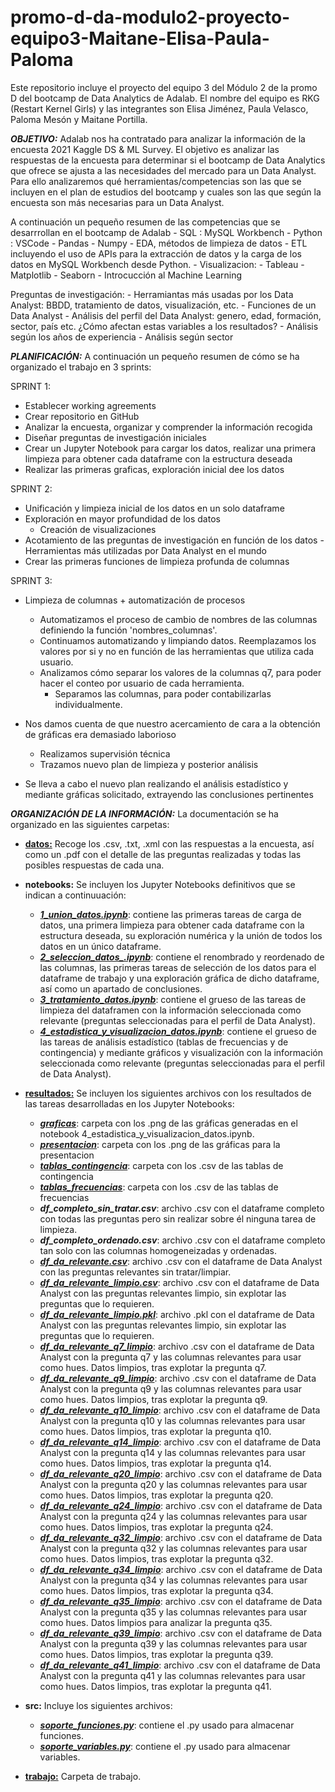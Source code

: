 # promo-d-da-modulo2-proyecto-equipo3-Maitane-Elisa-Paula-Paloma
Este repositorio incluye el proyecto del equipo 3 del Módulo 2 de la promo D del bootcamp de Data Analytics de Adalab. El nombre del equipo es RKG (Restart Kernel Girls) y las integrantes son Elisa Jiménez, Paula Velasco, Paloma Mesón y Maitane Portilla.

***OBJETIVO:***
Adalab nos ha contratado para analizar la información de la encuesta 2021 Kaggle DS & ML Survey. El objetivo es analizar las respuestas de la encuesta para determinar si el bootcamp de Data Analytics que ofrece se ajusta a las necesidades del mercado para un Data Analyst. Para ello analizaremos qué herramientas/competencias son las que se incluyen en el plan de estudios del bootcamp y cuales son las que según la encuesta son más necesarias para un Data Analyst.

A continuación un pequeño resumen de las competencias que se desarrrollan en el bootcamp de Adalab
    - SQL : MySQL Workbench
    - Python : VSCode
        - Pandas
        - Numpy
    - EDA, métodos de limpieza de datos
    - ETL incluyendo el uso de APIs para la extracción de datos y la carga de los datos en MySQL Workbench desde Python.
    - Visualizacion:
        - Tableau
        - Matplotlib
        - Seaborn
    - Introcucción al Machine Learning

Preguntas de investigación:
    - Herramiantas más usadas por los Data Analyst: BBDD, tratamiento de datos, visualización, etc.
    - Funciones de un Data Analyst
    - Análisis del perfil del Data Analyst: genero, edad, formación, sector, país etc. ¿Cómo afectan estas variables a los resultados?
    - Análisis según los años de experiencia
    - Análisis según sector

***PLANIFICACIÓN:***
A continuación un pequeño resumen de cómo se ha organizado el trabajo en 3 sprints:

SPRINT 1:
- Establecer working agreements
- Crear repositorio en GitHub
- Analizar la encuesta, organizar y comprender la información recogida
- Diseñar preguntas de investigación iniciales
- Crear un Jupyter Notebook para cargar los datos, realizar una primera limpieza para obtener cada dataframe con la estructura deseada
- Realizar las primeras graficas, exploración inicial dee los datos

SPRINT 2:
- Unificación y limpieza inicial de los datos en un solo dataframe
- Exploración en mayor profundidad de los datos
    - Creación de visualizaciones
- Acotamiento de las preguntas de investigación en función de los datos
    -Herramientas más utilizadas por Data Analyst en el mundo
- Crear las primeras funciones de limpieza profunda de columnas

SPRINT 3:
- Limpieza de columnas + automatización de procesos
    - Automatizamos el proceso de cambio de nombres de las columnas definiendo la función 'nombres_columnas'.
    - Continuamos automatizando y limpiando datos. Reemplazamos los valores por si y no en función de las herramientas que utiliza cada usuario.
    - Analizamos cómo separar los valores de la columnas q7, para poder hacer el conteo por usuario de cada herramienta.
        - Separamos las columnas, para poder contabilizarlas individualmente.

- Nos damos cuenta de que nuestro acercamiento de cara a la obtención de gráficas era demasiado laborioso
    - Realizamos supervisión técnica
    - Trazamos nuevo plan de limpieza y posterior análisis

- Se lleva a cabo el nuevo plan realizando el análisis estadístico y mediante gráficas solicitado, extrayendo las conclusiones pertinentes

***ORGANIZACIÓN DE LA INFORMACIÓN:***
La documentación se ha organizado en las siguientes carpetas:
- [**datos:**](https://github.com/Adalab/promo-d-da-modulo2-proyecto-equipo3-Maitane-Elisa-Paula-Paloma/tree/main/datos) Recoge los .csv, .txt, .xml con las respuestas a la encuesta, así como un .pdf con el detalle de las preguntas realizadas y todas las posibles respuestas de cada una.
- **notebooks:** Se incluyen los Jupyter Notebooks definitivos que se indican a continuuación:
    * [***1_union_datos.ipynb***](https://github.com/Adalab/promo-d-da-modulo2-proyecto-equipo3-Maitane-Elisa-Paula-Paloma/blob/main/notebooks/1_union_datos.ipynb): contiene las primeras tareas de carga de datos, una primera limpieza para obtener cada dataframe con la estructura deseada, su exploración numérica y la unión de todos los datos en un único dataframe.
    * [***2_seleccion_datos_.ipynb***](https://github.com/Adalab/promo-d-da-modulo2-proyecto-equipo3-Maitane-Elisa-Paula-Paloma/blob/main/notebooks/2_seleccion_datos.ipynb): contiene el renombrado y reordenado de las columnas, las primeras tareas de selección de los datos para el dataframe de trabajo y una exploración gráfica de dicho dataframe, así como un apartado de conclusiones.
    * [***3_tratamiento_datos.ipynb***](https://github.com/Adalab/promo-d-da-modulo2-proyecto-equipo3-Maitane-Elisa-Paula-Paloma/blob/main/notebooks/3_tratamiento_datos.ipynb): contiene el grueso de las tareas de limpieza del dataframen con la información seleccionada como relevante (preguntas seleccionadas para el perfil de Data Analyst).
    * [***4_estadistica_y_visualizacion_datos.ipynb***](https://github.com/Adalab/promo-d-da-modulo2-proyecto-equipo3-Maitane-Elisa-Paula-Paloma/blob/main/notebooks/4_estadistica_y_visualizacion_datos.ipynb): contiene el grueso de las tareas de análisis estadístico (tablas de frecuencias y de contingencia) y mediante gráficos y visualización con la información seleccionada como relevante (preguntas seleccionadas para el perfil de Data Analyst).
- [**resultados:**](https://github.com/Adalab/promo-d-da-modulo2-proyecto-equipo3-Maitane-Elisa-Paula-Paloma/tree/main/resultados) Se incluyen los siguientes archivos con los resultados de las tareas desarrolladas en los Jupyter Notebooks:
     * [***graficas***](https://github.com/Adalab/promo-d-da-modulo2-proyecto-equipo3-Maitane-Elisa-Paula-Paloma/blob/main/resultados/presentacion): carpeta con los .png de las gráficas generadas en el notebook 4_estadistica_y_visualizacion_datos.ipynb.
     * [***presentacion***](https://github.com/Adalab/promo-d-da-modulo2-proyecto-equipo3-Maitane-Elisa-Paula-Paloma/blob/main/resultados/presentacion): carpeta con los .png de las gráficas para la presentacion
    * [***tablas_contingencia***](https://github.com/Adalab/promo-d-da-modulo2-proyecto-equipo3-Maitane-Elisa-Paula-Paloma/blob/main/resultados/tablas_contingencia): carpeta con los .csv de las tablas de contingencia
    * [***tablas_frecuencias***](https://github.com/Adalab/promo-d-da-modulo2-proyecto-equipo3-Maitane-Elisa-Paula-Paloma/blob/main/resultados/tablas_frecuencias): carpeta con los .csv de las tablas de frecuencias
    * ***df_completo_sin_tratar.csv***: archivo .csv con el dataframe completo con todas las preguntas pero sin realizar sobre él ninguna tarea de limpieza.
    * ***df_completo_ordenado.csv***: archivo .csv con el dataframe completo tan solo con las columnas homogeneizadas y ordenadas.
    * [***df_da_relevante.csv***](https://github.com/Adalab/promo-d-da-modulo2-proyecto-equipo3-Maitane-Elisa-Paula-Paloma/blob/main/resultados/df_da_relevante.csv): archivo .csv con el dataframe de Data Analyst con las preguntas relevantes sin tratar/limpiar.
    * [***df_da_relevante_limpio.csv***](https://github.com/Adalab/promo-d-da-modulo2-proyecto-equipo3-Maitane-Elisa-Paula-Paloma/blob/main/resultados/df_da_relevante_limpio.csv): archivo .csv con el dataframe de Data Analyst con las preguntas relevantes limpio, sin explotar las preguntas que lo requieren.
    * [***df_da_relevante_limpio.pkl***](https://github.com/Adalab/promo-d-da-modulo2-proyecto-equipo3-Maitane-Elisa-Paula-Paloma/blob/main/resultados/df_da_relevante_limpio.pkl): archivo .pkl con el dataframe de Data Analyst con las preguntas relevantes limpio, sin explotar las preguntas que lo requieren.
    * [***df_da_relevante_q7_limpio***](https://github.com/Adalab/promo-d-da-modulo2-proyecto-equipo3-Maitane-Elisa-Paula-Paloma/blob/main/resultados/df_da_relevante_q7_limpio.pkl): archivo .csv con el dataframe de Data Analyst con la pregunta q7 y las columnas relevantes para usar como hues. Datos limpios, tras explotar la pregunta q7.
    * [***df_da_relevante_q9_limpio***](https://github.com/Adalab/promo-d-da-modulo2-proyecto-equipo3-Maitane-Elisa-Paula-Paloma/blob/main/resultados/df_da_relevante_q9_limpio.pkl): archivo .csv con el dataframe de Data Analyst con la pregunta q9 y las columnas relevantes para usar como hues. Datos limpios, tras explotar la pregunta q9.
    * [***df_da_relevante_q10_limpio***](https://github.com/Adalab/promo-d-da-modulo2-proyecto-equipo3-Maitane-Elisa-Paula-Paloma/blob/main/resultados/df_da_relevante_q10_limpio.pkl): archivo .csv con el dataframe de Data Analyst con la pregunta q10 y las columnas relevantes para usar como hues. Datos limpios, tras explotar la pregunta q10.
    * [***df_da_relevante_q14_limpio***](https://github.com/Adalab/promo-d-da-modulo2-proyecto-equipo3-Maitane-Elisa-Paula-Paloma/blob/main/resultados/df_da_relevante_q14_limpio.pkl): archivo .csv con el dataframe de Data Analyst con la pregunta q14 y las columnas relevantes para usar como hues. Datos limpios, tras explotar la pregunta q14.
    * [***df_da_relevante_q20_limpio***](https://github.com/Adalab/promo-d-da-modulo2-proyecto-equipo3-Maitane-Elisa-Paula-Paloma/blob/main/resultados/df_da_relevante_q20_limpio.pkl): archivo .csv con el dataframe de Data Analyst con la pregunta q20 y las columnas relevantes para usar como hues. Datos limpios, tras explotar la pregunta q20.
    * [***df_da_relevante_q24_limpio***](https://github.com/Adalab/promo-d-da-modulo2-proyecto-equipo3-Maitane-Elisa-Paula-Paloma/blob/main/resultados/df_da_relevante_q24_limpio.pkl): archivo .csv con el dataframe de Data Analyst con la pregunta q24 y las columnas relevantes para usar como hues. Datos limpios, tras explotar la pregunta q24.
    * [***df_da_relevante_q32_limpio***](https://github.com/Adalab/promo-d-da-modulo2-proyecto-equipo3-Maitane-Elisa-Paula-Paloma/blob/main/resultados/df_da_relevante_q32_limpio.pkl): archivo .csv con el dataframe de Data Analyst con la pregunta q32 y las columnas relevantes para usar como hues. Datos limpios, tras explotar la pregunta q32.
    * [***df_da_relevante_q34_limpio***](https://github.com/Adalab/promo-d-da-modulo2-proyecto-equipo3-Maitane-Elisa-Paula-Paloma/blob/main/resultados/df_da_relevante_q34_limpio.pkl): archivo .csv con el dataframe de Data Analyst con la pregunta q34 y las columnas relevantes para usar como hues. Datos limpios, tras explotar la pregunta q34.
    * [***df_da_relevante_q35_limpio***](https://github.com/Adalab/promo-d-da-modulo2-proyecto-equipo3-Maitane-Elisa-Paula-Paloma/blob/main/resultados/df_da_relevante_q35_limpio.pkl): archivo .csv con el dataframe de Data Analyst con la pregunta q35 y las columnas relevantes para usar como hues. Datos limpios para analizar la pregunta q35.
    * [***df_da_relevante_q39_limpio***](https://github.com/Adalab/promo-d-da-modulo2-proyecto-equipo3-Maitane-Elisa-Paula-Paloma/blob/main/resultados/df_da_relevante_q39_limpio.pkl): archivo .csv con el dataframe de Data Analyst con la pregunta q39 y las columnas relevantes para usar como hues. Datos limpios, tras explotar la pregunta q39.
    * [***df_da_relevante_q41_limpio***](https://github.com/Adalab/promo-d-da-modulo2-proyecto-equipo3-Maitane-Elisa-Paula-Paloma/blob/main/resultados/df_da_relevante_q41_limpio.pkl): archivo .csv con el dataframe de Data Analyst con la pregunta q41 y las columnas relevantes para usar como hues. Datos limpios, tras explotar la pregunta q41.

- **src:** Incluye los siguientes archivos:
    * [***soporte_funciones.py***](https://github.com/Adalab/promo-d-da-modulo2-proyecto-equipo3-Maitane-Elisa-Paula-Paloma/blob/main/src/soporte_funciones.py): contiene el .py usado para almacenar funciones.
    * [***soporte_variables.py***](https://github.com/Adalab/promo-d-da-modulo2-proyecto-equipo3-Maitane-Elisa-Paula-Paloma/blob/main/src/soporte_variables.py): contiene el .py usado para almacenar variables.
- [**trabajo:**](https://github.com/Adalab/promo-d-da-modulo2-proyecto-equipo3-Maitane-Elisa-Paula-Paloma/tree/main/trabajo) Carpeta de trabajo.